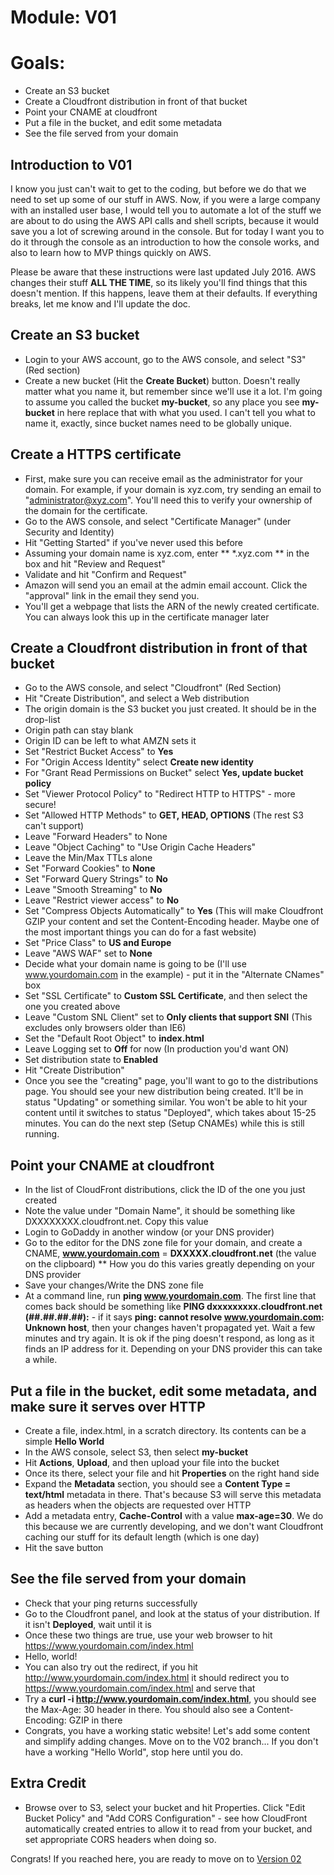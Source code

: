 # Module: V01
# Goals: 
* Create an S3 bucket
* Create a Cloudfront distribution in front of that bucket
* Point your CNAME at cloudfront
* Put a file in the bucket, and edit some metadata
* See the file served from your domain

## Introduction to V01
I know you just can't wait to get to the coding, but before we do that we need to set up some of our stuff in AWS.  Now,
if you were a large company with an installed user base, I would tell you to automate a lot of the stuff we are about
to do using the AWS API calls and shell scripts, because it would save you a lot of screwing around in the console.  But
for today I want you to do it through the console as an introduction to how the console works, and also to learn how to
MVP things quickly on AWS.

Please be aware that these instructions were last updated July 2016.  AWS changes their stuff **ALL THE TIME**, so its 
likely you'll find things that this doesn't mention.  If this happens, leave them at their defaults.  If everything breaks,
let me know and I'll update the doc.

## Create an S3 bucket
* Login to your AWS account, go to the AWS console, and select "S3" (Red section)
* Create a new bucket (Hit the **Create Bucket**) button.  Doesn't really matter what you name it, but remember since 
we'll use it a lot.  I'm going to assume you called the bucket **my-bucket**, so any place you see **my-bucket** in here
replace that with what you used.  I can't tell you what to name it, exactly, since bucket names need to be globally unique.

## Create a HTTPS certificate
* First, make sure you can receive email as the administrator for your domain.  For example, if 
your domain is xyz.com, try sending an email to "administrator@xyz.com".  You'll need this to verify
your ownership of the domain for the certificate.
* Go to the AWS console, and select "Certificate Manager" (under Security and Identity)
* Hit "Getting Started" if you've never used this before
* Assuming your domain name is xyz.com, enter ** *.xyz.com ** in the box and hit "Review and Request"
* Validate and hit "Confirm and Request"
* Amazon will send you an email at the admin email account.  Click the "approval" link in the email they
send you.
* You'll get a webpage that lists the ARN of the newly created certificate.  You can always look this up in the
certificate manager later

## Create a Cloudfront distribution in front of that bucket
* Go to the AWS console, and select "Cloudfront" (Red Section)
* Hit "Create Distribution", and select a Web distribution
* The origin domain is the S3 bucket you just created.  It should be in the drop-list
* Origin path can stay blank 
* Origin ID can be left to what AMZN sets it
* Set "Restrict Bucket Access" to **Yes**
* For "Origin Access Identity" select **Create new identity**
* For "Grant Read Permissions on Bucket" select **Yes, update bucket policy**
* Set "Viewer Protocol Policy" to "Redirect HTTP to HTTPS" - more secure!
* Set "Allowed HTTP Methods" to **GET, HEAD, OPTIONS** (The rest S3 can't support)
* Leave "Forward Headers" to None
* Leave "Object Caching" to "Use Origin Cache Headers"
* Leave the Min/Max TTLs alone
* Set "Forward Cookies" to **None**
* Set "Forward Query Strings" to **No**
* Leave "Smooth Streaming" to **No**
* Leave "Restrict viewer access" to **No**
* Set "Compress Objects Automatically" to **Yes** (This will make Cloudfront GZIP your content and set the Content-Encoding header.  Maybe
one of the most important things you can do for a fast website)
* Set "Price Class" to **US and Europe**
* Leave "AWS WAF" set to **None**
* Decide what your domain name is going to be (I'll use www.yourdomain.com in the example) - put it in the "Alternate CNames" box
* Set "SSL Certificate" to **Custom SSL Certificate**, and then select the one you created above
* Leave "Custom SNL Client" set to **Only clients that support SNI** (This excludes only browsers older than IE6)
* Set the "Default Root Object" to **index.html**
* Leave Logging set to **Off** for now (In production you'd want ON)
* Set distribution state to **Enabled**
* Hit "Create Distribution"
* Once you see the "creating" page, you'll want to go to the distributions page.  You should see your new distribution being 
created.  It'll be in status "Updating" or something similar.  You won't be able to hit your content until it switches to 
status "Deployed", which takes about 15-25 minutes.  You can do the next step (Setup CNAMEs) while this is still running.

## Point your CNAME at cloudfront
* In the list of CloudFront distributions, click the ID of the one you just created
* Note the value under "Domain Name", it should be something like DXXXXXXXX.cloudfront.net.  Copy this value
* Login to GoDaddy in another window (or your DNS provider)
* Go to the editor for the DNS zone file for your domain, and create a CNAME, **www.yourdomain.com**  = **DXXXXX.cloudfront.net** 
    (the value on the clipboard)
** How you do this varies greatly depending on your DNS provider    
* Save your changes/Write the DNS zone file
* At a command line, run **ping www.yourdomain.com**.  The first line that comes back should be something like
  **PING dxxxxxxxxx.cloudfront.net (##.##.##.##):** - if it says **ping: cannot resolve www.yourdomain.com: Unknown host**,
  then your changes haven't propagated yet.  Wait a few minutes and try again.  It is ok if the ping doesn't respond, as
  long as it finds an IP address for it.  Depending on your DNS provider this can take a while.

## Put a file in the bucket, edit some metadata, and make sure it serves over HTTP
* Create a file, index.html, in a scratch directory.  Its contents can be a simple **Hello World**
* In the AWS console, select S3, then select **my-bucket**
* Hit **Actions**, **Upload**, and then upload your file into the bucket
* Once its there, select your file and hit **Properties** on the right hand side
* Expand the **Metadata** section, you should see a **Content Type = text/html** metadata in there.  That's because
 S3 will serve this metadata as headers when the objects are requested over HTTP
* Add a metadata entry, **Cache-Control** with a value **max-age=30**.  We do this because we are currently developing, and
 we don't want Cloudfront caching our stuff for its default length (which is one day)
* Hit the save button


## See the file served from your domain
* Check that your ping returns successfully
* Go to the Cloudfront panel, and look at the status of your distribution.  If it isn't **Deployed**, wait until it is
* Once these two things are true, use your web browser to hit https://www.yourdomain.com/index.html
* Hello, world!
* You can also try out the redirect, if you hit http://www.yourdomain.com/index.html it should redirect you to
https://www.yourdomain.com/index.html and serve that
* Try a **curl -i http://www.yourdomain.com/index.html**, you should see the Max-Age: 30 header in there.  You should
also see a Content-Encoding: GZIP in there
* Congrats, you have a working static website!  Let's add some content and simplify adding changes.  Move on to the V02
 branch...  If you don't have a working "Hello World", stop here until you do.

## Extra Credit
* Browse over to S3, select your bucket and hit Properties.  Click "Edit Bucket Policy" and "Add CORS Configuration" - see
how CloudFront automatically created entries to allow it to read from your bucket, and set appropriate CORS headers when
doing so.


Congrats!  If you reached here, you are ready to move on to <a href="../V02/README.md">Version 02</a>